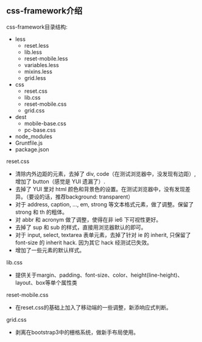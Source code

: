 ﻿css-framework介绍
---
css-framework目录结构:
* less
	* reset.less
	* lib.less
	* reset-mobile.less
	* variables.less
	* mixins.less
	* grid.less
* css
	* reset.css
	* lib.css
	* reset-mobile.css
	* grid.css
* dest
	* mobile-base.css
	* pc-base.css
* node_modules
* Gruntfile.js
* package.json

reset.css
* 清除内外边距的元素，去掉了 div, code（在测试浏览器中，没发现有边距）, 增加了 button（感觉是 YUI 遗漏了）. 
* 去掉了 YUI 里对 html 颜色和背景色的设置。在测试浏览器中，没有发现差异。（要设的话，推荐background: transparent） 
* 对于 address, caption, …, em, strong 等文本格式元素，做了调整。保留了 strong 和 th 的粗体。 
* 对 abbr 和 acronym 做了调整，使得在非 ie6 下可视性更好。 
* 去掉了 sup 和 sub 的样式，直接用浏览器默认的即可。 
* 对于 input, select, textarea 表单元素，去掉了针对 ie 的 inherit, 只保留了 font-size 的 inherit hack. 因为其它 hack 经测试已失效。 
* 增加了一些元素的默认样式。 

lib.css
* 提供关于margin、padding、font-size、color、height(line-height)、layout、box等单个属性类

reset-mobile.css
* 在reset.css的基础上加入了移动端的一些调整，新添响应式判断。

grid.css
* 剥离在bootstrap3中的栅格系统，做新手布局使用。

